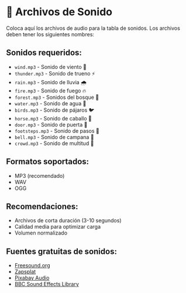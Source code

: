# 🎵 Archivos de Sonido

Coloca aquí los archivos de audio para la tabla de sonidos. Los archivos deben tener los siguientes nombres:

## Sonidos requeridos:

- `wind.mp3` - Sonido de viento 💨
- `thunder.mp3` - Sonido de trueno ⚡
- `rain.mp3` - Sonido de lluvia 🌧️
- `fire.mp3` - Sonido de fuego 🔥
- `forest.mp3` - Sonidos del bosque 🌲
- `water.mp3` - Sonido de agua 🌊
- `birds.mp3` - Sonido de pájaros 🐦
- `horse.mp3` - Sonido de caballo 🐎
- `door.mp3` - Sonido de puerta 🚪
- `footsteps.mp3` - Sonido de pasos 👣
- `bell.mp3` - Sonido de campana 🔔
- `crowd.mp3` - Sonido de multitud 👥

## Formatos soportados:
- MP3 (recomendado)
- WAV
- OGG

## Recomendaciones:
- Archivos de corta duración (3-10 segundos)
- Calidad media para optimizar carga
- Volumen normalizado

## Fuentes gratuitas de sonidos:
- [Freesound.org](https://freesound.org)
- [Zapsplat](https://zapsplat.com)
- [Pixabay Audio](https://pixabay.com/sound-effects/)
- [BBC Sound Effects Library](https://sound-effects.bbcrewind.co.uk/)